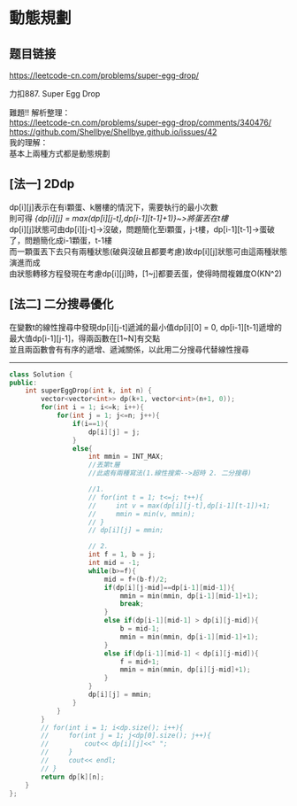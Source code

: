 # 動態規劃

## 题目链接

https://leetcode-cn.com/problems/super-egg-drop/

力扣887. Super Egg Drop

難題!! 解析整理：    
https://leetcode-cn.com/problems/super-egg-drop/comments/340476/    
https://github.com/Shellbye/Shellbye.github.io/issues/42     
我的理解：     
基本上兩種方式都是動態規劃
## [法一] 2Ddp      
dp[i][j]表示在有i顆蛋、k層樓的情況下，需要執行的最小次數     
則可得 *{dp[i][j] = max(dp[i][j-t],dp[i-1][t-1]+1)}~>將蛋丟在t樓*    
dp[i][j]狀態可由dp[i][j-t]->沒破，問題簡化至i顆蛋，j-t樓，dp[i-1][t-1]->蛋破了，問題簡化成i-1顆蛋，t-1樓    
而一顆蛋丟下去只有兩種狀態(破與沒破且都要考慮)故dp[i][j]狀態可由這兩種狀態演進而成    
由狀態轉移方程發現在考慮dp[i][j]時，[1~j]都要丟蛋，使得時間複雜度O(KN^2)    
## [法二] 二分搜尋優化    
在變數t的線性搜尋中發現dp[i][j-t]遞減的最小值dp[i][0] = 0, dp[i-1][t-1]遞增的最大值dp[i-1][j-1]，得兩函數在[1~N]有交點     
並且兩函數會有有序的遞增、遞減關係，以此用二分搜尋代替線性搜尋


    
---------------------------------------

```cpp
class Solution {
public:
    int superEggDrop(int k, int n) {
        vector<vector<int>> dp(k+1, vector<int>(n+1, 0));
        for(int i = 1; i<=k; i++){ 
            for(int j = 1; j<=n; j++){ 
                if(i==1){
                    dp[i][j] = j;
                }
                else{
                    int mmin = INT_MAX;
                    //丟第t層
                    //此處有兩種寫法(1.線性搜索-->超時 2. 二分搜尋)

                    //1.
                    // for(int t = 1; t<=j; t++){
                    //     int v = max(dp[i][j-t],dp[i-1][t-1])+1;
                    //     mmin = min(v, mmin);
                    // }
                    // dp[i][j] = mmin;

                    // 2.
                    int f = 1, b = j;
                    int mid = -1;
                    while(b>=f){
                        mid = f+(b-f)/2;
                        if(dp[i][j-mid]==dp[i-1][mid-1]){
                            mmin = min(mmin, dp[i-1][mid-1]+1);
                            break;
                        }
                        else if(dp[i-1][mid-1] > dp[i][j-mid]){
                            b = mid-1;
                            mmin = min(mmin, dp[i-1][mid-1]+1);
                        }
                        else if(dp[i-1][mid-1] < dp[i][j-mid]){
                            f = mid+1;
                            mmin = min(mmin, dp[i][j-mid]+1);
                        }                        
                    }
                    dp[i][j] = mmin;
                }
            }
        }
        // for(int i = 1; i<dp.size(); i++){
        //     for(int j = 1; j<dp[0].size(); j++){
        //         cout<< dp[i][j]<<" ";
        //     }
        //     cout<< endl;
        // }
        return dp[k][n];
    }
};
```
